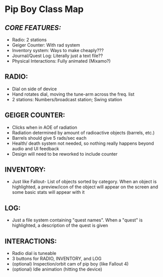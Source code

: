 # Pip Boy Class Map

## ***CORE FEATURES:***
- Radio: 2 stations
- Geiger Counter: With rad system
- Inventory system: Ways to make cheaply???
- Journal/Quest Log: Literally just a text file??
- Physical Interactions: Fully animated (Mixamo?)

## RADIO:
* Dial on side of device
* Hand rotates dial, moving the tune-arm across the freq. list
* 2 stations: Numbers/broadcast station; Swing station

## GEIGER COUNTER:
* Clicks when in AOE of radiation
* Radiation determined by amount of radioactive objects (barrels, etc.)
* Barrels should give 5 rads/sec each
* Health/ death system not needed, so nothing really happens beyond audio and UI feedback
* Design will need to be reworked to include counter

## INVENTORY:
* Just like Fallout- List of objects sorted by category. When an object is highlighted, a preview/icon of the object will appear on the screen and some basic stats will appear with it

## LOG:
* Just a file system containing "quest names". When a "quest" is highlighted, a description of the quest is given

## INTERACTIONS:
* Radio dial is tuneable
* 3 buttons for RADIO, INVENTORY, and LOG
* (optional) Inspection/orbit cam of pip boy (like Fallout 4)
* (optional) Idle animation (hitting the device)